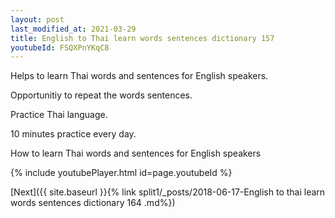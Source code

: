 ```yaml
---
layout: post
last_modified_at: 2021-03-29
title: English to Thai learn words sentences dictionary 157 
youtubeId: FSQXPnYKqC8
---
```

 
 
Helps to learn Thai words and sentences for English speakers.

Opportunitiy to repeat the words sentences. 

Practice Thai language. 
 
10 minutes practice every day. 
 
How to learn Thai words and sentences for English speakers 
 
{% include youtubePlayer.html id=page.youtubeId %}
 
 
[Next]({{ site.baseurl }}{% link  split1/_posts/2018-06-17-English to thai learn words sentences dictionary 164 .md%})
 
